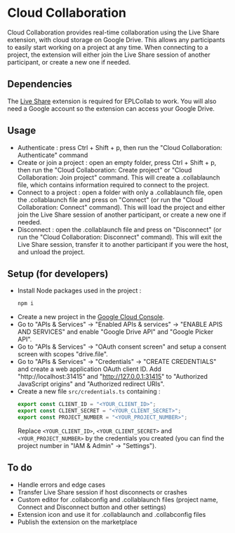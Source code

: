 # Cloud Collaboration

Cloud Collaboration provides real-time collaboration using the Live Share extension, with cloud storage on Google Drive.
This allows any participants to easily start working on a project at any time.
When connecting to a project, the extension will either join the Live Share session of another participant, or create a new one if needed.

## Dependencies
The [Live Share](https://marketplace.visualstudio.com/items?itemName=MS-vsliveshare.vsliveshare) extension is required for EPLCollab to work.
You will also need a Google account so the extension can access your Google Drive.

## Usage
- Authenticate : press Ctrl + Shift + p, then run the "Cloud Collaboration: Authenticate" command
- Create or join a project : open an empty folder, press Ctrl + Shift + p, then run the "Cloud Collaboration: Create project" or "Cloud Collaboration: Join project" command. This will create a .collablaunch file, which contains information required to connect to the project.
- Connect to a project : open a folder with only a .collablaunch file, open the .collablaunch file and press on "Connect" (or run the "Cloud Collaboration: Connect" command). This will load the project and either join the Live Share session of another participant, or create a new one if needed.
- Disconnect : open the .collablaunch file and press on "Disconnect" (or run the "Cloud Collaboration: Disconnect" command). This will exit the Live Share session, transfer it to another participant if you were the host, and unload the project.


## Setup (for developers)
- Install Node packages used in the project : 
    ```bash
    npm i
    ```
- Create a new project in the [Google Cloud Console](https://console.cloud.google.com/projectcreate).
- Go to "APIs & Services" -> "Enabled APIs & services" -> "ENABLE APIS AND SERVICES" and enable "Google Drive API" and "Google Picker API".
- Go to "APIs & Services" -> "OAuth consent screen" and setup a consent screen with scopes "drive.file".
- Go to "APIs & Services" -> "Credentials" -> "CREATE CREDENTIALS" and create a web application OAuth client ID. Add "http://localhost:31415" and "http://127.0.0.1:31415" to "Authorized JavaScript origins" and "Authorized redirect URIs".
- Create a new file `src/credentials.ts` containing :
    ```ts
    export const CLIENT_ID = "<YOUR_CLIENT_ID>";
    export const CLIENT_SECRET = "<YOUR_CLIENT_SECRET>";
    export const PROJECT_NUMBER = "<YOUR_PROJECT_NUMBER>";
    ```
    Replace `<YOUR_CLIENT_ID>`, `<YOUR_CLIENT_SECRET>` and `<YOUR_PROJECT_NUMBER>` by the credentials you created (you can find the project number in "IAM & Admin" -> "Settings").

## To do
- Handle errors and edge cases
- Transfer Live Share session if host disconnects or crashes
- Custom editor for .collabconfig and .collablaunch files (project name, Connect and Disconnect button and other settings)
- Extension icon and use it for .collablaunch and .collabconfig files
- Publish the extension on the marketplace